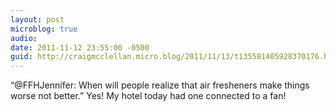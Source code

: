 ```yaml
---
layout: post
microblog: true
audio: 
date: 2011-11-12 23:55:00 -0500
guid: http://craigmcclellan.micro.blog/2011/11/13/t135581405928370176.html
---
```

“@FFHJennifer: When will people realize that air fresheners make things worse not better.” Yes! My hotel today had one connected to a fan!
